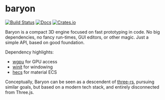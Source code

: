 # baryon
[![Build Status](https://github.com/kvark/baryon/workflows/check/badge.svg)](https://github.com/kvark/baryon/actions)
[![Docs](https://docs.rs/baryon/badge.svg)](https://docs.rs/baryon)
[![Crates.io](https://img.shields.io/crates/v/baryon.svg?maxAge=2592000)](https://crates.io/crates/baryon)

Baryon is a compact 3D engine focused on fast prototyping in code.
No big dependencies, no fancy run-times, GUI editors, or other magic.
Just a simple API, based on good foundation.

Dependency highlights:
  - [wgpu](https://github.com/gfx-rs/wgpu) for GPU access
  - [winit](https://github.com/rust-windowing/winit) for windowing
  - [hecs](https://github.com/Ralith/hecs) for material ECS

Conceptually, Baryon can be seen as a descendent of [three-rs](https://github.com/three-rs/three),
pursuing similar goals, but based on a modern tech stack, and entirely disconnected from Three.js.

